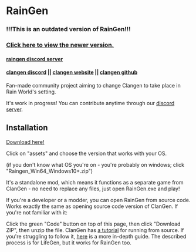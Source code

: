 # RainGen
### !!!This is an outdated version of RainGen!!!
### [Click here to view the newer version.](https://github.com/sunflower8804/raingen-latest)
#### [raingen discord server](https://discord.gg/Zyj6vTq4rS)
#### [clangen discord](https://discord.gg/clangen) || [clangen website](https://clangen.io/) || [clangen github](https://github.com/ClanGenOfficial/clangen)
Fan-made community project aiming to change Clangen to take place in Rain World's setting. 

It's work in progress! You can contribute anytime through our [discord server](https://discord.gg/Zyj6vTq4rS). 

## Installation
[Download here!](https://github.com/DevilKitten/Raingen/releases/latest)

Click on "assets" and choose the version that works with your OS.

(if you don't know what OS you're on - you're probably on windows; click "Raingen_Win64_Windows10+.zip")

It's a standalone mod, which means it functions as a separate game from ClanGen - no need to replace any files, just open RainGen.exe and play!


If you're a developer or a modder, you can open RainGen from source code. Works exactly the same as opening source code version of ClanGen. If you're not familiar with it:

Click the green "Code" button on top of this page, then click "Download ZIP", then unzip the file. ClanGen has [a tutorial](https://github.com/ClanGenOfficial/clangen?tab=readme-ov-file#running-from-source) for running from source. If you're struggling to follow it, [here](https://docs.google.com/document/d/1Iakhi3sWnx9ubc3njK4k07xttQilN5W4WITgknla59Q/edit) is a more in-depth guide. The described process is for LifeGen, but it works for RainGen too.
